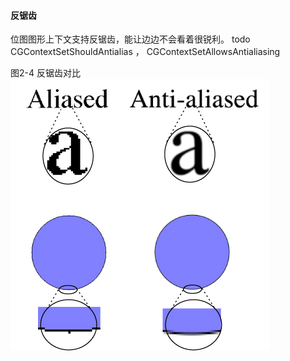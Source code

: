 #### 反锯齿

位图图形上下文支持反锯齿，能让边边不会看着很锐利。
todo
CGContextSetShouldAntialias ， CGContextSetAllowsAntialiasing

图2-4 反锯齿对比
![图2-4](../../Art/antialias.jpg)
